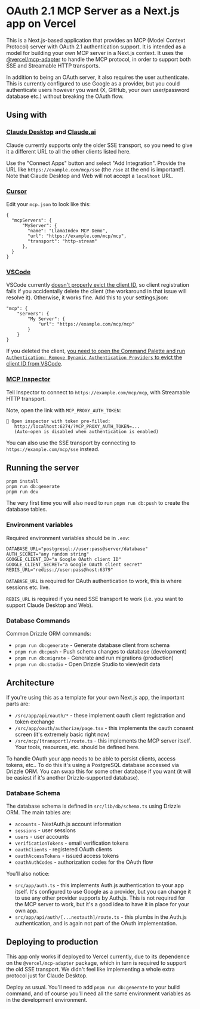 # OAuth 2.1 MCP Server as a Next.js app on Vercel

This is a Next.js-based application that provides an MCP (Model Context Protocol) server with OAuth 2.1 authentication support. It is intended as a model for building your own MCP server in a Next.js context. It uses the [@vercel/mcp-adapter](https://github.com/vercel/mcp-adapter) to handle the MCP protocol, in order to support both SSE and Streamable HTTP transports.

In addition to being an OAuth server, it also requires the user authenticate. This is currently configured to use Google as a provider, but you could authenticate users however you want (X, GitHub, your own user/password database etc.) without breaking the OAuth flow.

## Using with

### [Claude Desktop](https://www.anthropic.com/products/claude-desktop) and [Claude.ai](https://claude.ai)

Claude currently supports only the older SSE transport, so you need to give it a different URL to all the other clients listed here.

Use the "Connect Apps" button and select "Add Integration". Provide the URL like `https://example.com/mcp/sse` (the `/sse` at the end is important!). Note that Claude Desktop and Web will not accept a `localhost` URL.

### [Cursor](https://cursor.com/)

Edit your `mcp.json` to look like this:

```
{
  "mcpServers": {
      "MyServer": {
        "name": "LlamaIndex MCP Demo",
        "url": "https://example.com/mcp/mcp",
        "transport": "http-stream"
      },
  }
}
```

### [VSCode](https://code.visualstudio.com/)

VSCode currently [doesn't properly evict the client ID](https://github.com/microsoft/vscode/issues/250960), so client registration fails if you accidentally delete the client (the workaround in that issue will resolve it). Otherwise, it works fine. Add this to your settings.json:

```
"mcp": {
    "servers": {
        "My Server": {
            "url": "https://example.com/mcp/mcp"
        }
    }
}
```

If you deleted the client, [you need to open the Command Palette and run `Authentication: Remove Dynamic Authentication Providers` to evict the client ID from VSCode](https://github.com/microsoft/vscode/issues/250960#issuecomment-2954481336).

### [MCP Inspector](https://modelcontextprotocol.io/docs/tools/inspector)

Tell Inspector to connect to `https://example.com/mcp/mcp`, with Streamable HTTP transport.

Note, open the link with `MCP_PROXY_AUTH_TOKEN`:

```
🔗 Open inspector with token pre-filled:
   http://localhost:6274/?MCP_PROXY_AUTH_TOKEN=...
   (Auto-open is disabled when authentication is enabled)
```

You can also use the SSE transport by connecting to `https://example.com/mcp/sse` instead.

## Running the server

```
pnpm install
pnpm run db:generate
pnpm run dev
```

The very first time you will also need to run `pnpm run db:push` to create the database tables.

### Environment variables

Required environment variables should be in `.env`:

```
DATABASE_URL="postgresql://user:pass@server/database"
AUTH_SECRET="any random string"
GOOGLE_CLIENT_ID="a Google OAuth client ID"
GOOGLE_CLIENT_SECRET="a Google OAuth client secret"
REDIS_URL="rediss://user:pass@host:6379"
```

`DATABASE_URL` is required for OAuth authentication to work, this is where sessions etc. live.

`REDIS_URL` is required if you need SSE transport to work (i.e. you want to support Claude Desktop and Web).

### Database Commands

Common Drizzle ORM commands:

* `pnpm run db:generate` - Generate database client from schema
* `pnpm run db:push` - Push schema changes to database (development)
* `pnpm run db:migrate` - Generate and run migrations (production)
* `pnpm run db:studio` - Open Drizzle Studio to view/edit data

## Architecture

If you're using this as a template for your own Next.js app, the important parts are:

* `/src/app/api/oauth/*` - these implement oauth client registration and token exchange
* `/src/app/oauth/authorize/page.tsx` - this implements the oauth consent screen (it's extremely basic right now)
* `/src/mcp/[transport]/route.ts` - this implements the MCP server itself. Your tools, resources, etc. should be defined here.

To handle OAuth your app needs to be able to persist clients, access tokens, etc.. To do this it's using a PostgreSQL database accessed via Drizzle ORM. You can swap this for some other database if you want (it will be easiest if it's another Drizzle-supported database).

### Database Schema

The database schema is defined in `src/lib/db/schema.ts` using Drizzle ORM. The main tables are:

* `accounts` - NextAuth.js account information
* `sessions` - user sessions
* `users` - user accounts
* `verificationTokens` - email verification tokens  
* `oauthClients` - registered OAuth clients
* `oauthAccessTokens` - issued access tokens
* `oauthAuthCodes` - authorization codes for the OAuth flow

You'll also notice:

* `src/app/auth.ts` - this implements Auth.js authentication to your app itself. It's configured to use Google as a provider, but you can change it to use any other provider supports by Auth.js. This is not required for the MCP server to work, but it's a good idea to have it in place for your own app.
* `src/app/api/auth/[...nextauth]/route.ts` - this plumbs in the Auth.js authentication, and is again not part of the OAuth implementation.

## Deploying to production

This app only works if deployed to Vercel currently, due to its dependence on the `@vercel/mcp-adapter` package, which in turn is required to support the old SSE transport. We didn't feel like implementing a whole extra protocol just for Claude Desktop.

Deploy as usual. You'll need to add `pnpm run db:generate` to your build command, and of course you'll need all the same environment variables as in the development environment.
